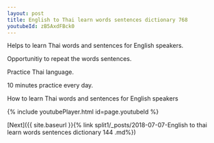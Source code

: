 ```yaml
---
layout: post
title: English to Thai learn words sentences dictionary 768 
youtubeId: zB5AxdFBck0
---
```

 
 
Helps to learn Thai words and sentences for English speakers.

Opportunitiy to repeat the words sentences. 

Practice Thai language. 
 
10 minutes practice every day. 
 
How to learn Thai words and sentences for English speakers 
 
{% include youtubePlayer.html id=page.youtubeId %}
 
 
[Next]({{ site.baseurl }}{% link  split1/_posts/2018-07-07-English to thai learn words sentences dictionary 144 .md%})
 
